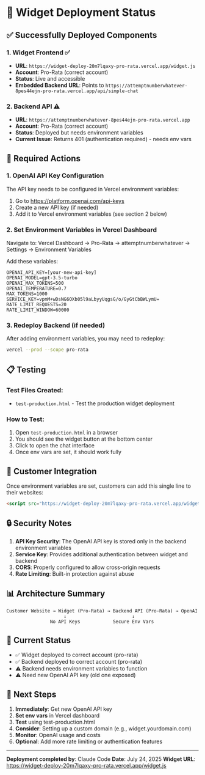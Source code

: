 # 🚀 Widget Deployment Status

## ✅ Successfully Deployed Components

### 1. **Widget Frontend** ✅
- **URL**: `https://widget-deploy-20m7lqaxy-pro-rata.vercel.app/widget.js`
- **Account**: Pro-Rata (correct account)
- **Status**: Live and accessible
- **Embedded Backend URL**: Points to `https://attemptnumberwhatever-8pes44ejn-pro-rata.vercel.app/api/simple-chat`

### 2. **Backend API** ⚠️
- **URL**: `https://attemptnumberwhatever-8pes44ejn-pro-rata.vercel.app`
- **Account**: Pro-Rata (correct account)
- **Status**: Deployed but needs environment variables
- **Current Issue**: Returns 401 (authentication required) - needs env vars

## 🔧 Required Actions

### 1. **OpenAI API Key Configuration**
The API key needs to be configured in Vercel environment variables:
1. Go to https://platform.openai.com/api-keys
2. Create a new API key (if needed)
3. Add it to Vercel environment variables (see section 2 below)

### 2. **Set Environment Variables in Vercel Dashboard**

Navigate to: Vercel Dashboard → Pro-Rata → attemptnumberwhatever → Settings → Environment Variables

Add these variables:
```env
OPENAI_API_KEY=[your-new-api-key]
OPENAI_MODEL=gpt-3.5-turbo
OPENAI_MAX_TOKENS=500
OPENAI_TEMPERATURE=0.7
MAX_TOKENS=1000
SERVICE_KEY=vpmM+wDsNG6OXb05l9aLbyyUqgsG/o/GyGtCbBWLymU=
RATE_LIMIT_REQUESTS=20
RATE_LIMIT_WINDOW=60000
```

### 3. **Redeploy Backend** (if needed)
After adding environment variables, you may need to redeploy:
```bash
vercel --prod --scope pro-rata
```

## 📋 Testing

### Test Files Created:
- `test-production.html` - Test the production widget deployment

### How to Test:
1. Open `test-production.html` in a browser
2. You should see the widget button at the bottom center
3. Click to open the chat interface
4. Once env vars are set, it should work fully

## 🎯 Customer Integration

Once environment variables are set, customers can add this single line to their websites:

```html
<script src="https://widget-deploy-20m7lqaxy-pro-rata.vercel.app/widget.js" defer></script>
```

## 🔒 Security Notes

1. **API Key Security**: The OpenAI API key is stored only in the backend environment variables
2. **Service Key**: Provides additional authentication between widget and backend
3. **CORS**: Properly configured to allow cross-origin requests
4. **Rate Limiting**: Built-in protection against abuse

## 📊 Architecture Summary

```
Customer Website → Widget (Pro-Rata) → Backend API (Pro-Rata) → OpenAI
                     ↓                        ↓
                No API Keys            Secure Env Vars
```

## 🚨 Current Status

- ✅ Widget deployed to correct account (pro-rata)
- ✅ Backend deployed to correct account (pro-rata)
- ⚠️ Backend needs environment variables to function
- ⚠️ Need new OpenAI API key (old one exposed)

## 📝 Next Steps

1. **Immediately**: Get new OpenAI API key
2. **Set env vars** in Vercel dashboard
3. **Test** using test-production.html
4. **Consider**: Setting up a custom domain (e.g., widget.yourdomain.com)
5. **Monitor**: OpenAI usage and costs
6. **Optional**: Add more rate limiting or authentication features

---

**Deployment completed by**: Claude Code
**Date**: July 24, 2025
**Widget URL**: https://widget-deploy-20m7lqaxy-pro-rata.vercel.app/widget.js
